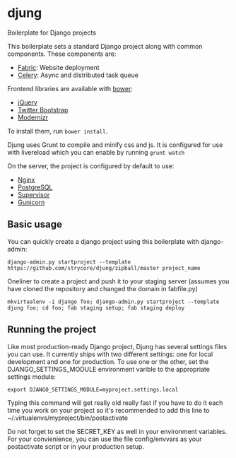 djung
=====

Boilerplate for Django projects

This boilerplate sets a standard Django project along with common components.
These components are:

- [Fabric](http://docs.fabfile.org): Website deployment
- [Celery](http://www.celeryproject.org/): Async and distributed task queue

Frontend libraries are available with [bower](https://github.com/twitter/bower):
- [jQuery](http://jquery.com/)
- [Twitter Bootstrap](http://twitter.github.com/bootstrap/)
- [Modernizr](http://modernizr.com/)

To install them, run `bower install`.

Djung uses Grunt to compile and minify css and js. It is configured for use
with livereload which you can enable by running `grunt watch`

On the server, the project is configured by default to use:
- [Nginx](http://nginx.com)
- [PostgreSQL](http://www.postgresql.org/)
- [Supervisor](http://supervisord.org/)
- [Gunicorn](http://gunicorn.org/)


Basic usage
-----------

You can quickly create a django project using this boilerplate with django-admin:

    django-admin.py startproject --template https://github.com/strycore/djung/zipball/master project_name

Oneliner to create a project and push it to your staging server (assumes you
have cloned the repository and changed the domain in fabfile.py)

    mkvirtualenv -i django foo; django-admin.py startproject --template djung foo; cd foo; fab staging setup; fab staging deploy

Running the project
-------------------

Like most production-ready Django project, Djung has several settings files you
can use. It currently ships with two different settings: one for local
development and one for production. To use one or the other, set the
DJANGO_SETTINGS_MODULE environment varible to the appropriate settings module:

    export DJANGO_SETTINGS_MODULE=myproject.settings.local

Typing this command will get really old really fast if you have to do it each
time you work on your project so it's recommended to add this line to
~/.virtualenvs/myproject/bin/postactivate

Do not forget to set the SECRET_KEY as well in your environment variables.
For your convienience, you can use the file config/envvars as your postactivate
script or in your production setup.
